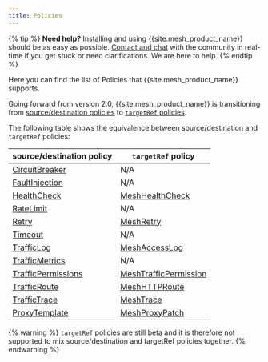 ```yaml
---
title: Policies
---
```


{% tip %}
**Need help?** Installing and using {{site.mesh_product_name}} should be as easy as possible. [Contact and chat](/community) with the community in real-time if you get stuck or need clarifications. We are here to help.
{% endtip %}

Here you can find the list of Policies that {{site.mesh_product_name}} supports.

Going forward from version 2.0, {{site.mesh_product_name}} is transitioning from [source/destination policies](../general-notes-about-kuma-policies) to [`targetRef` policies](../targetref). 

The following table shows the equivalence between source/destination and `targetRef` policies:

| source/destination policy                    | `targetRef` policy                                |
|----------------------------------------------|---------------------------------------------------|
| [CircuitBreaker](../circuit-breaker)         | N/A                                               |
| [FaultInjection](../fault-injection)         | N/A                                               |
| [HealthCheck](../health-check)               | [MeshHealthCheck](../meshhealthcheck)             |
| [RateLimit](../rate-limit)                   | N/A                                               |
| [Retry](../retry)                            | [MeshRetry](../meshretry)                         |
| [Timeout](../timeout)                        | N/A                                               |
| [TrafficLog](../traffic-log)                 | [MeshAccessLog](../meshaccesslog)                 |
| [TrafficMetrics](../traffic-metrics)         | N/A                                               |
| [TrafficPermissions](../traffic-permissions) | [MeshTrafficPermission](../meshtrafficpermission) |
| [TrafficRoute](../traffic-route)             | [MeshHTTPRoute](../meshhttproute)                 |
| [TrafficTrace](../traffic-trace)             | [MeshTrace](../meshtrace)                         |
| [ProxyTemplate](../proxy-template)           | [MeshProxyPatch](../meshproxypatch)               |

{% warning %}
`targetRef` policies are still beta and it is therefore not supported to mix source/destination and targetRef policies together.
{% endwarning %}
